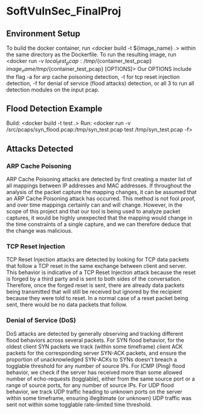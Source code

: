 # SoftVulnSec_FinalProj

## Environment Setup
To build the docker container, run <docker build -t ${image_name} .> within the same directory as the Dockerfile.
To run the resulting image, run <docker run -v ${local_test_pcap}:/tmp/${container_test_pcap} ${image_name} /tmp/${container_test_pcap} [OPTIONS]>
Our OPTIONS include the flag -a for arp cache poisoning detection, -t for tcp reset injection detection, -f for denial of service (flood attacks) detection, or all 3 to run all detection modules on the input pcap. 

## Flood Detection Example
Build: <docker build -t test .>
Run: <docker run -v /src/pcaps/syn_flood.pcap:/tmp/syn_test.pcap test /tmp/syn_test.pcap -f>

## Attacks Detected
### ARP Cache Poisoning
ARP Cache Poisoning attacks are detected by first creating a master list of all mappings between IP addresses and MAC addresses. If throughout the analysis of the packet capture the mapping changes, it can be assumed that an ARP Cache Poisoning attack has occurred. This method is not fool proof, and over time mappings certainly can and will change. However, in the scope of this project and that our tool is being used to analyze packet captures, it would be highly unexpected that the mapping would change in the time constraints of a single capture, and we can therefore deduce that the change was malicious.

### TCP Reset Injection
TCP Reset Injection attacks are detected by looking for TCP data packets that follow a TCP reset in the same exchange between client and server. This behavior is indicative of a TCP Reset Injection attack because the reset is forged by a third party and is sent to both sides of the conversation. Therefore, once the forged reset is sent, there are already data packets being transmitted that will still be received but ignored by the recipient because they were told to reset. In a normal case of a reset packet being sent, there would be no data packets that follow.

### Denial of Service (DoS)
DoS attacks are detected by generally observing and tracking different flood behaviors across several packets. For SYN flood behavior, for the oldest client SYN packets we track (within some timeframe) client ACK packets for the corresponding server SYN-ACK packets, and ensure the proportion of unacknowledged SYN-ACKs to SYNs doesn't breach a togglable threshold for any number of source IPs. For ICMP (Ping) flood behavior, we check if the server has received more than some allowed number of echo-requests (togglable), either from the same source port or a range of source ports, for any number of source IPs. For UDP flood behavior, we track UDP traffic heading to unknown ports on the server within some timeframe, ensuring illegitimate (or unknown) UDP traffic was sent not within some togglable rate-limited time threshold.
